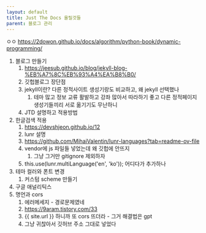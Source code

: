 ```yaml
---
layout: default
title: Just The Docs 올릴것들
parent: 블로그 관리
---
```


ㅇㅇ
https://2dowon.github.io/docs/algorithm/python-book/dynamic-programming/
1. 블로그 만들기
   1. https://jeesub.github.io/blog/jekyll-blog-%EB%A7%8C%EB%93%A4%EA%B8%B0/
   2. 깃헙블로그 장단점
   3. jekyll이란? 다른 정적사이트 생성기랑도 비교하고, 왜 jekyll 선택했나
      1. 테마 많고 정보 교류 활발하고 강좌 많아서 따라하기 좋고 다른 정적페이지 생성기들끼리 서로 옮기기도 무난하니
   4. JTD 설명하고 적용방법
2. 한글검색 적용
   1. https://devshjeon.github.io/12
   2. lunr 설명
   3. https://github.com/MihaiValentin/lunr-languages?tab=readme-ov-file
   4. vendor에 js 파일들 넣었는데 왜 깃헙에 안뜨지
      1. 그냥 그거만 gitignore 제외하자
   5. this.use(lunr.multiLanguage('en', 'ko')); 어디다가 추가하나
3. 테마 컬러와 폰트 변경
   1. 커스텀 scheme 만들기
4. 구글 애널리틱스
5. 명언과 cors
   1. 에러메세지 - 경로문제였네
   2. https://9aram.tistory.com/33
   3. {{ site.url }} 하니까 또 cors 뜨더라 - 그거 해결법은 gpt
   4. 그냥 귀찮아서 깃허브 주소 그대로 넣었다